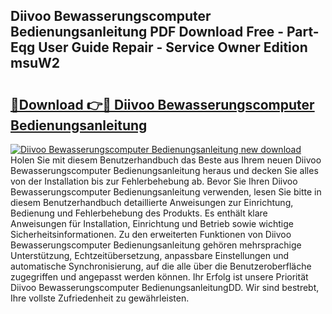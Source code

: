 ## Diivoo Bewasserungscomputer Bedienungsanleitung PDF Download Free - Part-Eqg User Guide Repair - Service Owner Edition msuW2

# <h2><a href="http://df0mqe.blite.top/?on=Diivoo+Bewasserungscomputer+Bedienungsanleitung">🔗Download 👉🔴 Diivoo Bewasserungscomputer Bedienungsanleitung</a></h2>

[![Diivoo Bewasserungscomputer Bedienungsanleitung new download](https://i.imgur.com/lujVjoI.png)](http://df0mqe.blite.top/?on=Diivoo+Bewasserungscomputer+Bedienungsanleitung)
Holen Sie mit diesem Benutzerhandbuch das Beste aus Ihrem neuen Diivoo Bewasserungscomputer Bedienungsanleitung heraus und decken Sie alles von der Installation bis zur Fehlerbehebung ab. Bevor Sie Ihren Diivoo Bewasserungscomputer Bedienungsanleitung verwenden, lesen Sie bitte in diesem Benutzerhandbuch detaillierte Anweisungen zur Einrichtung, Bedienung und Fehlerbehebung des Produkts. Es enthält klare Anweisungen für Installation, Einrichtung und Betrieb sowie wichtige Sicherheitsinformationen. Zu den erweiterten Funktionen von Diivoo Bewasserungscomputer Bedienungsanleitung gehören mehrsprachige Unterstützung, Echtzeitübersetzung, anpassbare Einstellungen und automatische Synchronisierung, auf die alle über die Benutzeroberfläche zugegriffen und angepasst werden können. Ihr Erfolg ist unsere Priorität Diivoo Bewasserungscomputer BedienungsanleitungDD. Wir sind bestrebt, Ihre vollste Zufriedenheit zu gewährleisten.
